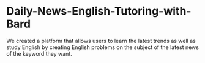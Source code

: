 # Daily-News-English-Tutoring-with-Bard
We created a platform that allows users to learn the latest trends as well as study English by creating English problems on the subject of the latest news of the keyword they want.
